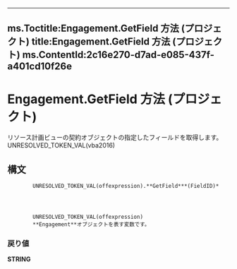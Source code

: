 

---
ms.Toctitle:Engagement.GetField 方法 (プロジェクト)
title:Engagement.GetField 方法 (プロジェクト)
ms.ContentId:2c16e270-d7ad-e085-437f-a401cd10f26e
---
# Engagement.GetField 方法 (プロジェクト)




リソース計画ビューの契約オブジェクトの指定したフィールドを取得します。 UNRESOLVED_TOKEN_VAL(vba2016)

## 構文

            UNRESOLVED_TOKEN_VAL(offexpression).**GetField***(FieldID)*




            UNRESOLVED_TOKEN_VAL(offexpression)
            **Engagement**オブジェクトを表す変数です。

### 戻り値
**STRING**






